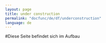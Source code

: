 ```yaml
---
layout: page
title: under construction
permalink: "docfunc/de/df/underconstruction"
language: de
---
```


#Diese Seite befindet sich im Aufbau
